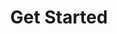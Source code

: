 ---
title: Get Started
frameSrc: https://documentservices.adobe.com/dc-integration-creation-app-cdn/index.html
---